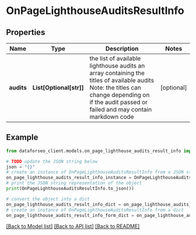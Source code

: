 # OnPageLighthouseAuditsResultInfo


## Properties

Name | Type | Description | Notes
------------ | ------------- | ------------- | -------------
**audits** | **List[Optional[str]]** | the list of available lighthouse audits an array containing the titles of available audits Note: the titles can change depending on if the audit passed or failed and may contain markdown code | [optional] 

## Example

```python
from dataforseo_client.models.on_page_lighthouse_audits_result_info import OnPageLighthouseAuditsResultInfo

# TODO update the JSON string below
json = "{}"
# create an instance of OnPageLighthouseAuditsResultInfo from a JSON string
on_page_lighthouse_audits_result_info_instance = OnPageLighthouseAuditsResultInfo.from_json(json)
# print the JSON string representation of the object
print(OnPageLighthouseAuditsResultInfo.to_json())

# convert the object into a dict
on_page_lighthouse_audits_result_info_dict = on_page_lighthouse_audits_result_info_instance.to_dict()
# create an instance of OnPageLighthouseAuditsResultInfo from a dict
on_page_lighthouse_audits_result_info_form_dict = on_page_lighthouse_audits_result_info.from_dict(on_page_lighthouse_audits_result_info_dict)
```
[[Back to Model list]](../README.md#documentation-for-models) [[Back to API list]](../README.md#documentation-for-api-endpoints) [[Back to README]](../README.md)


